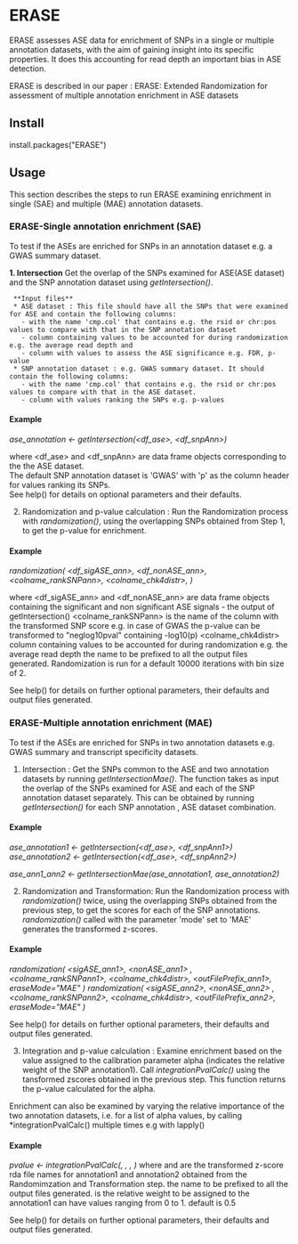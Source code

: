 # ERASE

ERASE assesses ASE data for enrichment of SNPs in a single or multiple annotation datasets,
with the aim of gaining insight into its specific properties. It does this accounting for 
read depth an important bias in ASE detection. 

ERASE is described in our paper : ERASE: Extended Randomization for assessment of 
multiple annotation enrichment in ASE datasets <link>


## Install
install.packages("ERASE")

## Usage
This section describes the steps to run ERASE examining enrichment in single (SAE) 
and multiple (MAE) annotation datasets.


### ERASE-Single annotation enrichment (SAE)
To test if the ASEs are enriched for SNPs in an annotation dataset e.g. a GWAS summary 
dataset.

**1. Intersection** 
   Get the overlap of the SNPs examined for ASE(ASE dataset) and the SNP annotation dataset using *getIntersection()*. 

     **Input files**  
     * ASE dataset : This file should have all the SNPs that were examined for ASE and contain the following columns:  
       - with the name 'cmp.col' that contains e.g. the rsid or chr:pos values to compare with that in the SNP annotation dataset
       - column containing values to be accounted for during randomization e.g. the average read depth and 
       - column with values to assess the ASE significance e.g. FDR, p-value
     * SNP annotation dataset : e.g. GWAS summary dataset. It should contain the following columns:
       - with the name 'cmp.col' that contains e.g. the rsid or chr:pos values to compare with that in the ASE dataset.
       - column with values ranking the SNPs e.g. p-values

  
   #### Example
   *ase_annotation <- getIntersection(<df_ase>, <df_snpAnn>)*
  
   where <df_ase> and <df_snpAnn> are data frame objects corresponding to the the ASE dataset.  
   The default SNP annotation dataset is 'GWAS' with 'p' as the column header for values ranking its SNPs.  
   See help() for details on optional parameters and their defaults.
        
2. Randomization and p-value calculation : Run the Randomization process with *randomization()*, 
using the overlapping SNPs obtained from Step 1, to get the p-value for enrichment. 
  
  
  #### Example
   *randomization( <df_sigASE_ann>, <df_nonASE_ann>, <colname_rankSNPann>, <colname_chk4distr>, <outFilePrefix> )*
  
  where 
  <df_sigASE_ann> and <df_nonASE_ann> are data frame objects containing the significant 
  and non significant ASE signals - the output of getIntersection()
  <colname_rankSNPann> is the name of the column with the transformed SNP score e.g. in case of GWAS 
  the p-value can be transformed to "neglog10pval" containing -log10(p)
  <colname_chk4distr> column containing values to be accounted for during randomization e.g. the average 
  read depth
  <outFilePrefix> the name to be prefixed to all the output files generated. 
  Randomization is run for a default 10000 iterations with bin size of 2. 
  
  See help() for details on further optional parameters, their defaults and output files generated.


### ERASE-Multiple annotation enrichment (MAE)
To test if the ASEs are enriched for SNPs in two annotation datasets e.g. GWAS summary and transcript 
specificity datasets.

1. Intersection : Get the SNPs common to the ASE and two annotation datasets by running *getIntersectionMae()*.
The function takes as input the overlap of the SNPs examined for ASE and each of the SNP annotation dataset
separately. This can be obtained by running *getIntersection()* for each SNP annotation , ASE dataset combination.

#### Example
  *ase_annotation1 <- getIntersection(<df_ase>, <df_snpAnn1>)*
  *ase_annotation2 <- getIntersection(<df_ase>, <df_snpAnn2>)*
  
  *ase_ann1_ann2 <- getIntersectionMae(ase_annotation1, ase_annotation2)*
  
2. Randomization and Transformation: Run the Randomization process with *randomization()* twice, using 
the overlapping SNPs obtained from the previous step, to get the scores for each of the SNP annotations.
*randomization()* called with the parameter 'mode' set to 'MAE' generates the transformed z-scores.
  
  #### Example
   *randomization( <sigASE_ann1>, <nonASE_ann1> , <colname_rankSNPann1>, <colname_chk4distr>, <outFilePrefix_ann1>, eraseMode="MAE" )*
   *randomization( <sigASE_ann2>, <nonASE_ann2> , <colname_rankSNPann2>, <colname_chk4distr>, <outFilePrefix_ann2>, eraseMode="MAE" )*
  
  See help() for details on further optional parameters, their defaults and output files generated.

3. Integration and p-value calculation : Examine enrichment based on the value assigned to the 
calibration parameter alpha (indicates the relative weight of the SNP annotation1). Call 
*integrationPvalCalc()* using the tansformed zscores obtained in the previous step. This function returns 
the p-value calculated for the alpha. 

Enrichment can also be examined by varying the relative importance of the two annotation datasets, 
i.e. for a list of alpha values, by calling *integrationPvalCalc() multiple times e.g with lapply()

  #### Example
  *pvalue <- integrationPvalCalc(<rdaAnn1>, <rdaAnn2>, <outFilePrefix>, <alpha>)*
  where
  <rdaAnn1> and <rdaAnn2> are the transformed z-score rda file names for annotation1 and annotation2
  obtained from the Randomimzation and Transformation step.
  <outFilePrefix> the name to be prefixed to all the output files generated. 
  <alpha> is the relative weight to be assigned to the annotation1 can have values ranging from 0 to 1. 
  default is 0.5
  
  See help() for details on further optional parameters, their defaults and output files generated.
